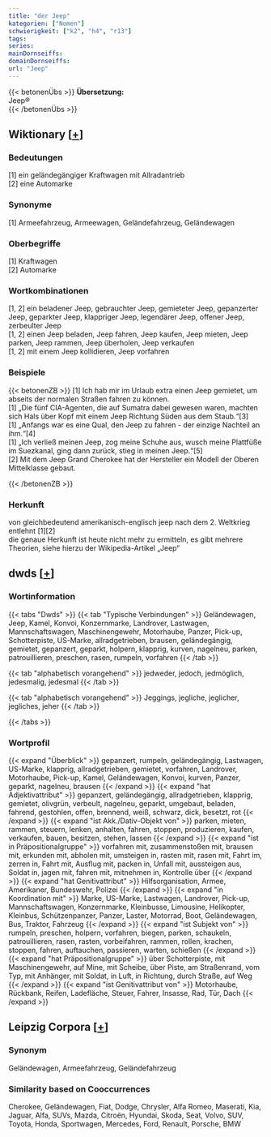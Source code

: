 ```yaml
---
title: "der Jeep"
kategorien: ["Nomen"]
schwierigkeit: ["k2", "h4", "r13"]
tags:
series:
mainDornseiffs:
domainDornseiffs:
url: "Jeep"
---
```


{{< betonenÜbs >}}
**Übersetzung:**  
Jeep®  
{{< /betonenÜbs >}}

## Wiktionary [[+](https://de.wiktionary.org/wiki/Jeep)]

### Bedeutungen
[1] ein geländegängiger Kraftwagen mit Allradantrieb  
[2] eine Automarke  

### Synonyme
[1] Armeefahrzeug, Armeewagen, Geländefahrzeug, Geländewagen  

### Oberbegriffe
[1] Kraftwagen  
[2] Automarke  

### Wortkombinationen
[1, 2] ein beladener Jeep, gebrauchter Jeep, gemieteter Jeep, gepanzerter Jeep, geparkter Jeep, klappriger Jeep, legendärer Jeep, offener Jeep, zerbeulter Jeep  
[1, 2] einen Jeep beladen, Jeep fahren, Jeep kaufen, Jeep mieten, Jeep parken, Jeep rammen, Jeep überholen, Jeep verkaufen  
[1, 2] mit einem Jeep kollidieren, Jeep vorfahren  

### Beispiele
{{< betonenZB >}}
[1] Ich hab mir im Urlaub extra einen Jeep gemietet, um abseits der normalen Straßen fahren zu können.  
[1] „Die fünf CIA-Agenten, die auf Sumatra dabei gewesen waren, machten sich Hals über Kopf mit einem Jeep Richtung Süden aus dem Staub.“[3]  
[1] „Anfangs war es eine Qual, den Jeep zu fahren - der einzige Nachteil an ihm.“[4]  
[1] „Ich verließ meinen Jeep, zog meine Schuhe aus, wusch meine Plattfüße im Suezkanal, ging dann zurück, stieg in meinen Jeep.“[5]  
[2] Mit dem Jeep Grand Cherokee hat der Hersteller ein Modell der Oberen Mittelklasse gebaut.  

{{< /betonenZB >}}
### Herkunft
von gleichbedeutend amerikanisch-englisch jeep nach dem 2. Weltkrieg entlehnt [1][2]  
die genaue Herkunft ist heute nicht mehr zu ermitteln, es gibt mehrere Theorien, siehe hierzu der Wikipedia-Artikel „Jeep“  



## dwds [[+](https://www.dwds.de/wb/Jeep)]

### Wortinformation
{{< tabs "Dwds" >}}
{{< tab "Typische Verbindungen" >}}
Geländewagen, Jeep, Kamel, Konvoi, Konzernmarke, Landrover, Lastwagen, Mannschaftswagen, Maschinengewehr, Motorhaube, Panzer, Pick-up, Schotterpiste, US-Marke, allradgetrieben, brausen, geländegängig, gemietet, gepanzert, geparkt, holpern, klapprig, kurven, nagelneu, parken, patrouillieren, preschen, rasen, rumpeln, vorfahren
{{< /tab >}}

{{< tab "alphabetisch vorangehend" >}}
jedweder, jedoch, jedmöglich, jedesmalig, jedesmal
{{< /tab >}}

{{< tab "alphabetisch vorangehend" >}}
Jeggings, jegliche, jeglicher, jegliches, jeher
{{< /tab >}}

{{< /tabs >}}

### Wortprofil
{{< expand "Überblick" >}} gepanzert, rumpeln, geländegängig, Lastwagen, US-Marke, klapprig, allradgetrieben, gemietet, vorfahren, Landrover, Motorhaube, Pick-up, Kamel, Geländewagen, Konvoi, kurven, Panzer, geparkt, nagelneu, brausen {{< /expand >}}
{{< expand "hat Adjektivattribut" >}} gepanzert, geländegängig, allradgetrieben, klapprig, gemietet, olivgrün, verbeult, nagelneu, geparkt, umgebaut, beladen, fahrend, gestohlen, offen, brennend, weiß, schwarz, dick, besetzt, rot {{< /expand >}}
{{< expand "ist Akk./Dativ-Objekt von" >}} parken, mieten, rammen, steuern, lenken, anhalten, fahren, stoppen, produzieren, kaufen, verkaufen, bauen, besitzen, stehen, lassen {{< /expand >}}
{{< expand "ist in Präpositionalgruppe" >}} vorfahren mit, zusammenstoßen mit, brausen mit, erkunden mit, abholen mit, umsteigen in, rasten mit, rasen mit, Fahrt im, zerren in, Fahrt mit, Ausflug mit, packen in, Unfall mit, aussteigen aus, Soldat in, jagen mit, fahren mit, mitnehmen in, Kontrolle über {{< /expand >}}
{{< expand "hat Genitivattribut" >}} Hilfsorganisation, Armee, Amerikaner, Bundeswehr, Polizei {{< /expand >}}
{{< expand "in Koordination mit" >}} Marke, US-Marke, Lastwagen, Landrover, Pick-up, Mannschaftswagen, Konzernmarke, Kleinbusse, Limousine, Helikopter, Kleinbus, Schützenpanzer, Panzer, Laster, Motorrad, Boot, Geländewagen, Bus, Traktor, Fahrzeug {{< /expand >}}
{{< expand "ist Subjekt von" >}} rumpeln, preschen, holpern, vorfahren, biegen, parken, schaukeln, patrouillieren, rasen, rasten, vorbeifahren, rammen, rollen, krachen, stoppen, fahren, auftauchen, passieren, warten, schießen {{< /expand >}}
{{< expand "hat Präpositionalgruppe" >}} über Schotterpiste, mit Maschinengewehr, auf Mine, mit Scheibe, über Piste, am Straßenrand, vom Typ, mit Anhänger, mit Soldat, in Luft, in Richtung, durch Straße, auf Weg {{< /expand >}}
{{< expand "ist Genitivattribut von" >}} Motorhaube, Rückbank, Reifen, Ladefläche, Steuer, Fahrer, Insasse, Rad, Tür, Dach {{< /expand >}}

## Leipzig Corpora [[+](https://corpora.uni-leipzig.de/en/res?word=Jeep&corpusId=deu_newscrawl-public_2018)]


### Synonym
Geländewagen, Armeefahrzeug, Geländefahrzeug


### Similarity based on Cooccurrences
Cherokee, Geländewagen, Fiat, Dodge, Chrysler, Alfa Romeo, Maserati, Kia, Jaguar, Alfa, SUVs, Mazda, Citroën, Hyundai, Skoda, Seat, Volvo, SUV, Toyota, Honda, Sportwagen, Mercedes, Ford, Renault, Porsche, BMW

